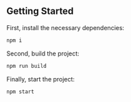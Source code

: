 ## Getting Started

First, install the necessary dependencies:

```bash
npm i
```

Second, build the project:

```bash
npm run build
```

Finally, start the project:

```bash
npm start
```
